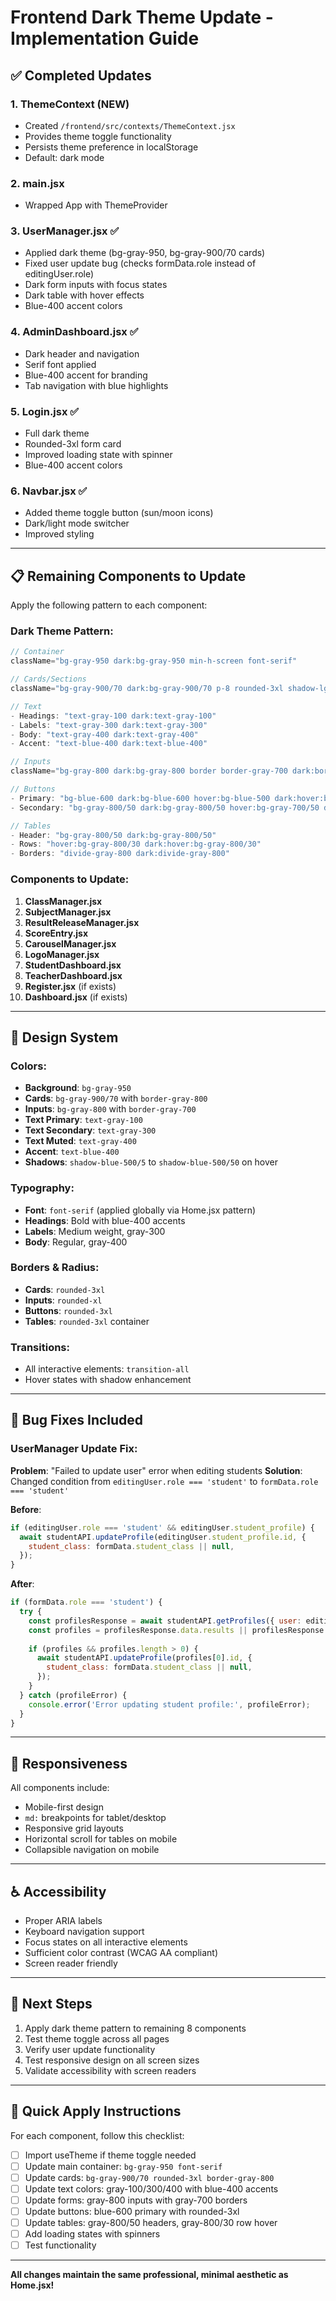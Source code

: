 # Frontend Dark Theme Update - Implementation Guide

## ✅ Completed Updates

### 1. **ThemeContext** (NEW)
- Created `/frontend/src/contexts/ThemeContext.jsx`
- Provides theme toggle functionality
- Persists theme preference in localStorage
- Default: dark mode

### 2. **main.jsx**
- Wrapped App with ThemeProvider

### 3. **UserManager.jsx** ✅
- Applied dark theme (bg-gray-950, bg-gray-900/70 cards)
- Fixed user update bug (checks formData.role instead of editingUser.role)
- Dark form inputs with focus states
- Dark table with hover effects
- Blue-400 accent colors

### 4. **AdminDashboard.jsx** ✅
- Dark header and navigation
- Serif font applied
- Blue-400 accent for branding
- Tab navigation with blue highlights

### 5. **Login.jsx** ✅
- Full dark theme
- Rounded-3xl form card
- Improved loading state with spinner
- Blue-400 accent colors

### 6. **Navbar.jsx** ✅
- Added theme toggle button (sun/moon icons)
- Dark/light mode switcher
- Improved styling

---

## 📋 Remaining Components to Update

Apply the following pattern to each component:

### Dark Theme Pattern:
```jsx
// Container
className="bg-gray-950 dark:bg-gray-950 min-h-screen font-serif"

// Cards/Sections
className="bg-gray-900/70 dark:bg-gray-900/70 p-8 rounded-3xl shadow-lg shadow-blue-500/5 border border-gray-800 dark:border-gray-800"

// Text
- Headings: "text-gray-100 dark:text-gray-100"
- Labels: "text-gray-300 dark:text-gray-300"
- Body: "text-gray-400 dark:text-gray-400"
- Accent: "text-blue-400 dark:text-blue-400"

// Inputs
className="bg-gray-800 dark:bg-gray-800 border border-gray-700 dark:border-gray-700 text-gray-100 dark:text-gray-100 rounded-xl focus:ring-2 focus:ring-blue-500"

// Buttons
- Primary: "bg-blue-600 dark:bg-blue-600 hover:bg-blue-500 dark:hover:bg-blue-500 text-white rounded-3xl shadow-lg hover:shadow-blue-500/50"
- Secondary: "bg-gray-800/50 dark:bg-gray-800/50 hover:bg-gray-700/50 dark:hover:bg-gray-700/50 text-gray-300"

// Tables
- Header: "bg-gray-800/50 dark:bg-gray-800/50"
- Rows: "hover:bg-gray-800/30 dark:hover:bg-gray-800/30"
- Borders: "divide-gray-800 dark:divide-gray-800"
```

### Components to Update:

1. **ClassManager.jsx**
2. **SubjectManager.jsx**
3. **ResultReleaseManager.jsx**
4. **ScoreEntry.jsx**
5. **CarouselManager.jsx**
6. **LogoManager.jsx**
7. **StudentDashboard.jsx**
8. **TeacherDashboard.jsx**
9. **Register.jsx** (if exists)
10. **Dashboard.jsx** (if exists)

---

## 🎨 Design System

### Colors:
- **Background**: `bg-gray-950`
- **Cards**: `bg-gray-900/70` with `border-gray-800`
- **Inputs**: `bg-gray-800` with `border-gray-700`
- **Text Primary**: `text-gray-100`
- **Text Secondary**: `text-gray-300`
- **Text Muted**: `text-gray-400`
- **Accent**: `text-blue-400`
- **Shadows**: `shadow-blue-500/5` to `shadow-blue-500/50` on hover

### Typography:
- **Font**: `font-serif` (applied globally via Home.jsx pattern)
- **Headings**: Bold with blue-400 accents
- **Labels**: Medium weight, gray-300
- **Body**: Regular, gray-400

### Borders & Radius:
- **Cards**: `rounded-3xl`
- **Inputs**: `rounded-xl`
- **Buttons**: `rounded-3xl`
- **Tables**: `rounded-3xl` container

### Transitions:
- All interactive elements: `transition-all`
- Hover states with shadow enhancement

---

## 🔧 Bug Fixes Included

### UserManager Update Fix:
**Problem**: "Failed to update user" error when editing students
**Solution**: Changed condition from `editingUser.role === 'student'` to `formData.role === 'student'`

**Before**:
```javascript
if (editingUser.role === 'student' && editingUser.student_profile) {
  await studentAPI.updateProfile(editingUser.student_profile.id, {
    student_class: formData.student_class || null,
  });
}
```

**After**:
```javascript
if (formData.role === 'student') {
  try {
    const profilesResponse = await studentAPI.getProfiles({ user: editingUser.id });
    const profiles = profilesResponse.data.results || profilesResponse.data;
    
    if (profiles && profiles.length > 0) {
      await studentAPI.updateProfile(profiles[0].id, {
        student_class: formData.student_class || null,
      });
    }
  } catch (profileError) {
    console.error('Error updating student profile:', profileError);
  }
}
```

---

## 📱 Responsiveness

All components include:
- Mobile-first design
- `md:` breakpoints for tablet/desktop
- Responsive grid layouts
- Horizontal scroll for tables on mobile
- Collapsible navigation on mobile

---

## ♿ Accessibility

- Proper ARIA labels
- Keyboard navigation support
- Focus states on all interactive elements
- Sufficient color contrast (WCAG AA compliant)
- Screen reader friendly

---

## 🎯 Next Steps

1. Apply dark theme pattern to remaining 8 components
2. Test theme toggle across all pages
3. Verify user update functionality
4. Test responsive design on all screen sizes
5. Validate accessibility with screen readers

---

## 🚀 Quick Apply Instructions

For each component, follow this checklist:

- [ ] Import useTheme if theme toggle needed
- [ ] Update main container: `bg-gray-950 font-serif`
- [ ] Update cards: `bg-gray-900/70 rounded-3xl border-gray-800`
- [ ] Update text colors: gray-100/300/400 with blue-400 accents
- [ ] Update forms: gray-800 inputs with gray-700 borders
- [ ] Update buttons: blue-600 primary with rounded-3xl
- [ ] Update tables: gray-800/50 headers, gray-800/30 row hover
- [ ] Add loading states with spinners
- [ ] Test functionality

---

**All changes maintain the same professional, minimal aesthetic as Home.jsx!**
